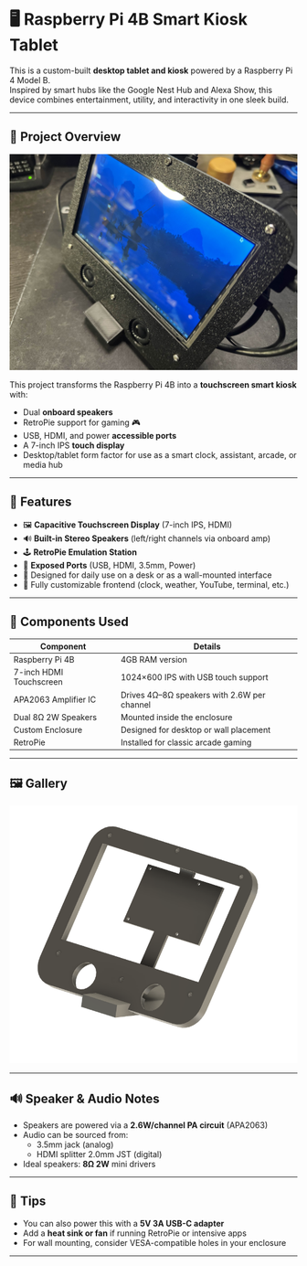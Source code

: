 # 🖥️ Raspberry Pi 4B Smart Kiosk Tablet

This is a custom-built **desktop tablet and kiosk** powered by a Raspberry Pi 4 Model B.  
Inspired by smart hubs like the Google Nest Hub and Alexa Show, this device combines entertainment, utility, and interactivity in one sleek build.

---

## 📸 Project Overview

![Smart Kiosk Tablet Side View](https://raw.githubusercontent.com/jhherre3/Raspberrypi4b/main/Files/ripihomev1side.jpg)



This project transforms the Raspberry Pi 4B into a **touchscreen smart kiosk** with:
- Dual **onboard speakers**
- RetroPie support for gaming 🎮
- USB, HDMI, and power **accessible ports**
- A 7-inch IPS **touch display**
- Desktop/tablet form factor for use as a smart clock, assistant, arcade, or media hub

---

## 🧩 Features

- 🖼️ **Capacitive Touchscreen Display** (7-inch IPS, HDMI)
- 🔊 **Built-in Stereo Speakers** (left/right channels via onboard amp)
- 🕹️ **RetroPie Emulation Station**
- 🔌 **Exposed Ports** (USB, HDMI, 3.5mm, Power)
- 🔁 Designed for daily use on a desk or as a wall-mounted interface
- 🔧 Fully customizable frontend (clock, weather, YouTube, terminal, etc.)

---

## 🧰 Components Used

| Component                | Details                                     |
|--------------------------|---------------------------------------------|
| Raspberry Pi 4B          | 4GB RAM version                             |
| 7-inch HDMI Touchscreen  | 1024×600 IPS with USB touch support         |
| APA2063 Amplifier IC     | Drives 4Ω–8Ω speakers with 2.6W per channel |
| Dual 8Ω 2W Speakers       | Mounted inside the enclosure                |
| Custom Enclosure         | Designed for desktop or wall placement      |
| RetroPie                 | Installed for classic arcade gaming         |

---

## 🖼️ Gallery

![Smart Kiosk Tablet Side View](https://github.com/jhherre3/Raspberrypi4b/blob/main/Files/Rpiassemble.png)

---

## 🔊 Speaker & Audio Notes

- Speakers are powered via a **2.6W/channel PA circuit** (APA2063)
- Audio can be sourced from:
  - 3.5mm jack (analog)
  - HDMI splitter 2.0mm JST (digital)
- Ideal speakers: **8Ω 2W** mini drivers

---

## 📌 Tips

- You can also power this with a **5V 3A USB-C adapter**
- Add a **heat sink or fan** if running RetroPie or intensive apps
- For wall mounting, consider VESA-compatible holes in your enclosure

---


